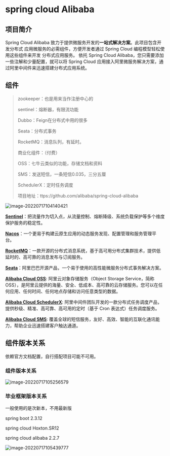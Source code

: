 # spring cloud Alibaba

## 项目简介

Spring Cloud Alibaba 致力于提供微服务开发的**一站式解决方案**。此项目包含开发分布式 应用微服务的必需组件，方便开发者通过 Spring Cloud 编程模型轻松使用这些组件来开发 分布式应用服务。 依托 Spring Cloud Alibaba，您只需要添加一些注解和少量配置，就可以将 Spring Cloud
应用接入阿里微服务解决方案，通过阿里中间件来迅速搭建分布式应用系统。

## 组件

> zookeeper：也是用来当作注册中心的
>
> sentinel：熔断器，有限流功能
>
> Dubbo：Feign在分布式中用的很多
>
> Seata：分布式事务
>
> RocketMQ：消息队列，有延时。
>
> 商业化组件：（付费）
>
> OSS：七牛云类似的功能，存储文档和资料
>
> SMS：发送短信，一条短信0.035，三分五厘
>
> SchedulerX：定时任务调度
>
> 项目地址：ttps://github.com/alibaba/spring-cloud-alibaba

![image-20220717104140421](C:\Users\14815\AppData\Roaming\Typora\typora-user-images\image-20220717104140421.png)

**[Sentinel](https://github.com/alibaba/Sentinel)**：把流量作为切入点，从流量控制、熔断降级、系统负载保护等多个维度保护服务的稳定性。

**[Nacos](https://github.com/alibaba/Nacos)**：一个更易于构建云原生应用的动态服务发现、配置管理和服务管理平台。

**[RocketMQ](https://rocketmq.apache.org/)**：一款开源的分布式消息系统，基于高可用分布式集群技术，提供低延时的、高可靠的消息发布与订阅服务。

**[Seata](https://github.com/seata/seata)**：阿里巴巴开源产品，一个易于使用的高性能微服务分布式事务解决方案。

**[Alibaba Cloud OSS](https://www.aliyun.com/product/oss)**: 阿里云对象存储服务（Object Storage Service，简称 OSS），是阿里云提供的海量、安全、低成本、高可靠的云存储服务。您可以在任何应用、任何时间、任何地点存储和访问任意类型的数据。

**[Alibaba Cloud SchedulerX](https://cn.aliyun.com/aliware/schedulerx)**: 阿里中间件团队开发的一款分布式任务调度产品，提供秒级、精准、高可靠、高可用的定时（基于 Cron 表达式）任务调度服务。

**[Alibaba Cloud SMS](https://www.aliyun.com/product/sms)**: 覆盖全球的短信服务，友好、高效、智能的互联化通讯能力，帮助企业迅速搭建客户触达通道。

## 组件版本关系

依赖官方文档配置，自行搭配项目可能不可用。

### 组件版本关系

![image-20220717105256579](C:\Users\14815\AppData\Roaming\Typora\typora-user-images\image-20220717105256579.png)

### 毕业框架版本关系

一般使用的是次新本，不用最新版

spring boot 2.3.12

spring cloud Hoxton.SR12

spring cloud alibaba 2.2.7

![image-20220717105439777](C:\Users\14815\AppData\Roaming\Typora\typora-user-images\image-20220717105439777.png)